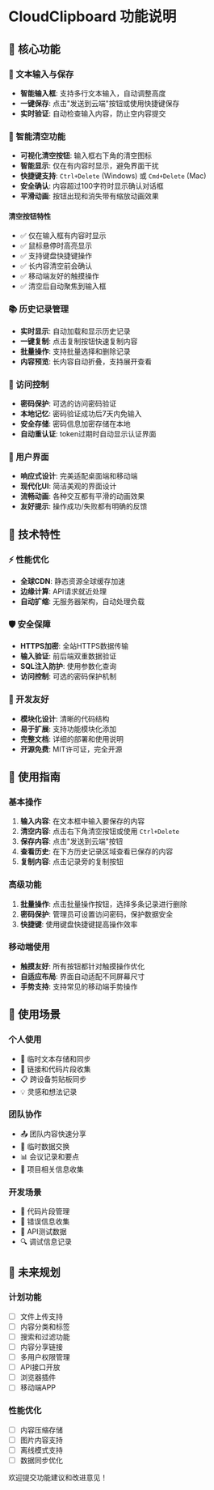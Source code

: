 # CloudClipboard 功能说明

## 🎯 核心功能

### 📝 文本输入与保存
- **智能输入框**: 支持多行文本输入，自动调整高度
- **一键保存**: 点击"发送到云端"按钮或使用快捷键保存
- **实时验证**: 自动检查输入内容，防止空内容提交

### 🧹 智能清空功能
- **可视化清空按钮**: 输入框右下角的清空图标
- **智能显示**: 仅在有内容时显示，避免界面干扰
- **快捷键支持**: `Ctrl+Delete` (Windows) 或 `Cmd+Delete` (Mac)
- **安全确认**: 内容超过100字符时显示确认对话框
- **平滑动画**: 按钮出现和消失带有缩放动画效果

#### 清空按钮特性
- ✅ 仅在输入框有内容时显示
- ✅ 鼠标悬停时高亮显示
- ✅ 支持键盘快捷键操作
- ✅ 长内容清空前会确认
- ✅ 移动端友好的触摸操作
- ✅ 清空后自动聚焦到输入框

### 📚 历史记录管理
- **实时显示**: 自动加载和显示历史记录
- **一键复制**: 点击复制按钮快速复制内容
- **批量操作**: 支持批量选择和删除记录
- **内容预览**: 长内容自动折叠，支持展开查看

### 🔐 访问控制
- **密码保护**: 可选的访问密码验证
- **本地记忆**: 密码验证成功后7天内免输入
- **安全存储**: 密码信息加密存储在本地
- **自动重认证**: token过期时自动显示认证界面

### 🎨 用户界面
- **响应式设计**: 完美适配桌面端和移动端
- **现代化UI**: 简洁美观的界面设计
- **流畅动画**: 各种交互都有平滑的动画效果
- **友好提示**: 操作成功/失败都有明确的反馈

## 🚀 技术特性

### ⚡ 性能优化
- **全球CDN**: 静态资源全球缓存加速
- **边缘计算**: API请求就近处理
- **自动扩缩**: 无服务器架构，自动处理负载

### 🛡️ 安全保障
- **HTTPS加密**: 全站HTTPS数据传输
- **输入验证**: 前后端双重数据验证
- **SQL注入防护**: 使用参数化查询
- **访问控制**: 可选的密码保护机制

### 🔧 开发友好
- **模块化设计**: 清晰的代码结构
- **易于扩展**: 支持功能模块化添加
- **完整文档**: 详细的部署和使用说明
- **开源免费**: MIT许可证，完全开源

## 📱 使用指南

### 基本操作
1. **输入内容**: 在文本框中输入要保存的内容
2. **清空内容**: 点击右下角清空按钮或使用 `Ctrl+Delete`
3. **保存内容**: 点击"发送到云端"按钮
4. **查看历史**: 在下方历史记录区域查看已保存的内容
5. **复制内容**: 点击记录旁的复制按钮

### 高级功能
1. **批量操作**: 点击批量操作按钮，选择多条记录进行删除
2. **密码保护**: 管理员可设置访问密码，保护数据安全
3. **快捷键**: 使用键盘快捷键提高操作效率

### 移动端使用
- **触摸友好**: 所有按钮都针对触摸操作优化
- **自适应布局**: 界面自动适配不同屏幕尺寸
- **手势支持**: 支持常见的移动端手势操作

## 🎯 使用场景

### 个人使用
- 📝 临时文本存储和同步
- 🔗 链接和代码片段收集
- 📋 跨设备剪贴板同步
- 💡 灵感和想法记录

### 团队协作
- 📤 团队内容快速分享
- 🔄 临时数据交换
- 📊 会议记录和要点
- 🎯 项目相关信息收集

### 开发场景
- 🔧 代码片段管理
- 🐛 错误信息收集
- 📝 API测试数据
- 🔍 调试信息记录

## 🔮 未来规划

### 计划功能
- [ ] 文件上传支持
- [ ] 内容分类和标签
- [ ] 搜索和过滤功能
- [ ] 内容分享链接
- [ ] 多用户权限管理
- [ ] API接口开放
- [ ] 浏览器插件
- [ ] 移动端APP

### 性能优化
- [ ] 内容压缩存储
- [ ] 图片内容支持
- [ ] 离线模式支持
- [ ] 数据同步优化

欢迎提交功能建议和改进意见！